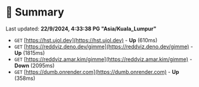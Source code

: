 # 📖 Summary
Last updated: **22/9/2024, 4:33:38 PG "Asia/Kuala_Lumpur"**

- `GET` [https://hst.ujol.dev](https://hst.ujol.dev) - **Up** (610ms)
- `GET` [https://reddviz.deno.dev/gimme](https://reddviz.deno.dev/gimme) - **Up** (1815ms)
- `GET` [https://reddviz.amar.kim/gimme](https://reddviz.amar.kim/gimme) - **Down** (2095ms)
- `GET` [https://dumb.onrender.com](https://dumb.onrender.com) - **Up** (358ms)
